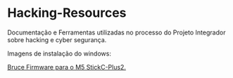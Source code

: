 # Hacking-Resources
Documentação e Ferramentas utilizadas no processo do Projeto Integrador sobre hacking e cyber segurança.

Imagens de instalação do windows:

<a href="https://bruce.computer/">Bruce Firmware para o M5 StickC-Plus2.</a>
